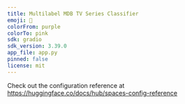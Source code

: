 ```yaml
---
title: Multilabel MDB TV Series Classifier
emoji: 🏢
colorFrom: purple
colorTo: pink
sdk: gradio
sdk_version: 3.39.0
app_file: app.py
pinned: false
license: mit
---
```


Check out the configuration reference at https://huggingface.co/docs/hub/spaces-config-reference
